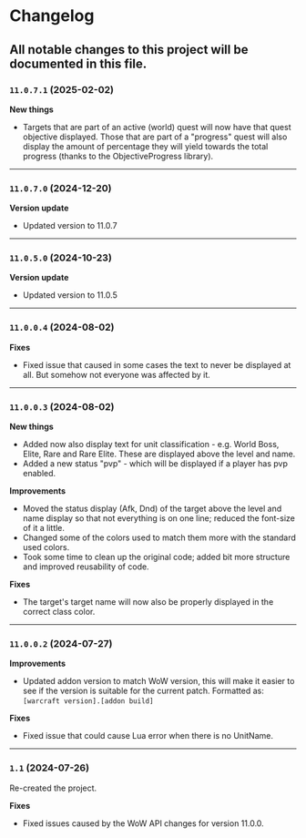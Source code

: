 # Changelog
All notable changes to this project will be documented in this file.
---
### `11.0.7.1` (2025-02-02)
**New things**
- Targets that are part of an active (world) quest will now have that quest objective displayed.
Those that are part of a "progress" quest will also display the amount of percentage they will yield
towards the total progress (thanks to the ObjectiveProgress library).

---
### `11.0.7.0` (2024-12-20)
**Version update**
- Updated version to 11.0.7

---
### `11.0.5.0` (2024-10-23)
**Version update**
- Updated version to 11.0.5

---
### `11.0.0.4` (2024-08-02)
**Fixes**
- Fixed issue that caused in some cases the text to never be displayed at all. But somehow not everyone was affected by it.

---
### `11.0.0.3` (2024-08-02)
**New things**
- Added now also display text for unit classification - e.g. World Boss, Elite, Rare and Rare Elite. These are displayed above the level and name.
- Added a new status "pvp" - which will be displayed if a player has pvp enabled.

**Improvements**
- Moved the status display (Afk, Dnd) of the target above the level and name display so that not everything is on one line; reduced the font-size of it a little.
- Changed some of the colors used to match them more with the standard used colors.
- Took some time to clean up the original code; added bit more structure and improved reusability of code.

**Fixes**
- The target's target name will now also be properly displayed in the correct class color.

---
### `11.0.0.2` (2024-07-27)
**Improvements**
- Updated addon version to match WoW version, this will make it easier to see if the version is suitable for the current patch. Formatted as: `[warcraft version].[addon build]`

**Fixes**
- Fixed issue that could cause Lua error when there is no UnitName.

---
### `1.1` (2024-07-26)
Re-created the project.

**Fixes**
- Fixed issues caused by the WoW API changes for version 11.0.0.
